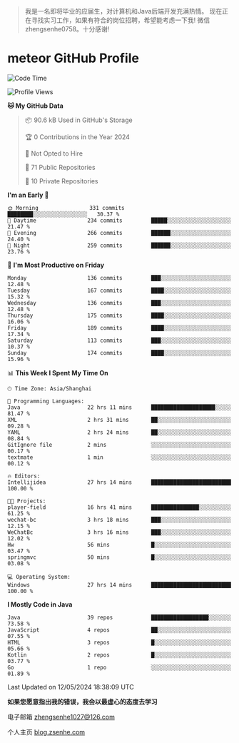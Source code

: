 > 我是一名即将毕业的应届生，对计算机和Java后端开发充满热情。
> 现在正在寻找实习工作，如果有符合的岗位招聘，希望能考虑一下我!
> 微信 zhengsenhe0758。十分感谢!

# meteor  GitHub Profile 

<!--START_SECTION:waka-->
![Code Time](http://img.shields.io/badge/Code%20Time-45%20hrs%2055%20mins-blue)

![Profile Views](http://img.shields.io/badge/Profile%20Views-80-blue)

**🐱 My GitHub Data** 

> 📦 90.6 kB Used in GitHub's Storage 
 > 
> 🏆 0 Contributions in the Year 2024
 > 
> 🚫 Not Opted to Hire
 > 
> 📜 71 Public Repositories 
 > 
> 🔑 10 Private Repositories 
 > 
**I'm an Early 🐤** 

```text
🌞 Morning                331 commits         ████████░░░░░░░░░░░░░░░░░   30.37 % 
🌆 Daytime                234 commits         █████░░░░░░░░░░░░░░░░░░░░   21.47 % 
🌃 Evening                266 commits         ██████░░░░░░░░░░░░░░░░░░░   24.40 % 
🌙 Night                  259 commits         ██████░░░░░░░░░░░░░░░░░░░   23.76 % 
```
📅 **I'm Most Productive on Friday** 

```text
Monday                   136 commits         ███░░░░░░░░░░░░░░░░░░░░░░   12.48 % 
Tuesday                  167 commits         ████░░░░░░░░░░░░░░░░░░░░░   15.32 % 
Wednesday                136 commits         ███░░░░░░░░░░░░░░░░░░░░░░   12.48 % 
Thursday                 175 commits         ████░░░░░░░░░░░░░░░░░░░░░   16.06 % 
Friday                   189 commits         ████░░░░░░░░░░░░░░░░░░░░░   17.34 % 
Saturday                 113 commits         ███░░░░░░░░░░░░░░░░░░░░░░   10.37 % 
Sunday                   174 commits         ████░░░░░░░░░░░░░░░░░░░░░   15.96 % 
```


📊 **This Week I Spent My Time On** 

```text
🕑︎ Time Zone: Asia/Shanghai

💬 Programming Languages: 
Java                     22 hrs 11 mins      ████████████████████░░░░░   81.47 % 
XML                      2 hrs 31 mins       ██░░░░░░░░░░░░░░░░░░░░░░░   09.28 % 
YAML                     2 hrs 24 mins       ██░░░░░░░░░░░░░░░░░░░░░░░   08.84 % 
GitIgnore file           2 mins              ░░░░░░░░░░░░░░░░░░░░░░░░░   00.17 % 
textmate                 1 min               ░░░░░░░░░░░░░░░░░░░░░░░░░   00.12 % 

🔥 Editors: 
Intellijidea             27 hrs 14 mins      █████████████████████████   100.00 % 

🐱‍💻 Projects: 
player-field             16 hrs 41 mins      ███████████████░░░░░░░░░░   61.25 % 
wechat-bc                3 hrs 18 mins       ███░░░░░░░░░░░░░░░░░░░░░░   12.15 % 
WeChatBc                 3 hrs 16 mins       ███░░░░░░░░░░░░░░░░░░░░░░   12.02 % 
Hw                       56 mins             █░░░░░░░░░░░░░░░░░░░░░░░░   03.47 % 
springmvc                50 mins             █░░░░░░░░░░░░░░░░░░░░░░░░   03.08 % 

💻 Operating System: 
Windows                  27 hrs 14 mins      █████████████████████████   100.00 % 
```

**I Mostly Code in Java** 

```text
Java                     39 repos            ██████████████████░░░░░░░   73.58 % 
JavaScript               4 repos             ██░░░░░░░░░░░░░░░░░░░░░░░   07.55 % 
HTML                     3 repos             █░░░░░░░░░░░░░░░░░░░░░░░░   05.66 % 
Kotlin                   2 repos             █░░░░░░░░░░░░░░░░░░░░░░░░   03.77 % 
Go                       1 repo              ░░░░░░░░░░░░░░░░░░░░░░░░░   01.89 % 
```




 Last Updated on 12/05/2024 18:38:09 UTC
<!--END_SECTION:waka-->


**如果您愿意指出我的错误，我会以最虚心的态度去学习**

电子邮箱 zhengsenhe1027@126.com

个人主页 [blog.zsenhe.com](http://blog.zsenhe.com/)



